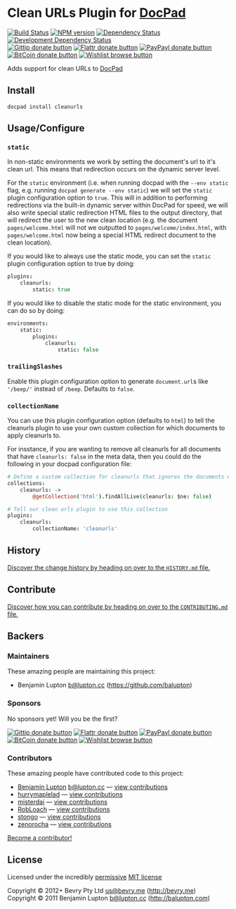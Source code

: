 # Clean URLs Plugin for [DocPad](https://docpad.org)

<!-- BADGES/ -->

[![Build Status](http://img.shields.io/travis-ci/docpad/docpad-plugin-cleanurls.png?branch=master)](http://travis-ci.org/docpad/docpad-plugin-cleanurls "Check this project's build status on TravisCI")
[![NPM version](http://badge.fury.io/js/docpad-plugin-cleanurls.png)](https://npmjs.org/package/docpad-plugin-cleanurls "View this project on NPM")
[![Dependency Status](https://david-dm.org/docpad/docpad-plugin-cleanurls.png?theme=shields.io)](https://david-dm.org/docpad/docpad-plugin-cleanurls)
[![Development Dependency Status](https://david-dm.org/docpad/docpad-plugin-cleanurls/dev-status.png?theme=shields.io)](https://david-dm.org/docpad/docpad-plugin-cleanurls#info=devDependencies)<br/>
[![Gittip donate button](http://img.shields.io/gittip/docpad.png)](https://www.gittip.com/docpad/ "Donate weekly to this project using Gittip")
[![Flattr donate button](http://img.shields.io/flattr/donate.png?color=yellow)](http://flattr.com/thing/344188/balupton-on-Flattr "Donate monthly to this project using Flattr")
[![PayPayl donate button](http://img.shields.io/paypal/donate.png?color=yellow)](https://www.paypal.com/cgi-bin/webscr?cmd=_s-xclick&hosted_button_id=QB8GQPZAH84N6 "Donate once-off to this project using Paypal")
[![BitCoin donate button](http://img.shields.io/bitcoin/donate.png?color=yellow)](https://coinbase.com/checkouts/9ef59f5479eec1d97d63382c9ebcb93a "Donate once-off to this project using BitCoin")
[![Wishlist browse button](http://img.shields.io/wishlist/browse.png?color=yellow)](http://amzn.com/w/2F8TXKSNAFG4V "Buy an item on our wishlist for us")

<!-- /BADGES -->


Adds support for clean URLs to [DocPad](https://docpad.org)


## Install

```
docpad install cleanurls
```


## Usage/Configure


### `static`

In non-static environments we work by setting the document's url to it's clean url. This means that redirection occurs on the dynamic server level.

For the `static` environment (i.e. when running docpad with the `--env static` flag, e.g. running `docpad generate --env static`) we will set the `static` plugin configuration option to `true`. This will in addition to performing redirections via the built-in dynamic server within DocPad for speed, we will also write special static redirection HTML files to the output directory, that will redirect the user to the new clean location (e.g. the document `pages/welcome.html` will not we outputted to `pages/welcome/index.html`, with `pages/welcome.html` now being a special HTML redirect document to the clean location).

If you would like to always use the static mode, you can set the `static` plugin configuration option to true by doing:

``` coffee
plugins:
	cleanurls:
		static: true
```

If you would like to disable the static mode for the static environment, you can do so by doing:

``` coffee
environments:
	static:
		plugins:
			cleanurls:
				static: false
```


### `trailingSlashes`
Enable this plugin configuration option to generate `document.url`s like `'/beep/'` instead of `/beep`.  Defaults to `false`.


### `collectionName`
You can use this plugin configuration option (defaults to `html`) to tell the cleanurls plugin to use your own custom collection for which documents to apply cleanurls to.

For insstance, if you are wanting to remove all cleanurls for all documents that have `cleanurls: false` in the meta data, then you could do the following in your docpad configuration file:

``` coffee
# Define a custom collection for cleanurls that ignores the documents we don't want
collections:
	cleanurls: ->
		@getCollection('html').findAllLive(cleanurls: $ne: false)

# Tell our clean urls plugin to use this collection
plugins:
	cleanurls:
		collectionName: 'cleanurls'
```


<!-- HISTORY/ -->

## History
[Discover the change history by heading on over to the `HISTORY.md` file.](https://github.com/docpad/docpad-plugin-cleanurls/blob/master/HISTORY.md#files)

<!-- /HISTORY -->


<!-- CONTRIBUTE/ -->

## Contribute

[Discover how you can contribute by heading on over to the `CONTRIBUTING.md` file.](https://github.com/docpad/docpad-plugin-cleanurls/blob/master/CONTRIBUTING.md#files)

<!-- /CONTRIBUTE -->


<!-- BACKERS/ -->

## Backers

### Maintainers

These amazing people are maintaining this project:

- Benjamin Lupton <b@lupton.cc> (https://github.com/balupton)

### Sponsors

No sponsors yet! Will you be the first?

[![Gittip donate button](http://img.shields.io/gittip/docpad.png)](https://www.gittip.com/docpad/ "Donate weekly to this project using Gittip")
[![Flattr donate button](http://img.shields.io/flattr/donate.png?color=yellow)](http://flattr.com/thing/344188/balupton-on-Flattr "Donate monthly to this project using Flattr")
[![PayPayl donate button](http://img.shields.io/paypal/donate.png?color=yellow)](https://www.paypal.com/cgi-bin/webscr?cmd=_s-xclick&hosted_button_id=QB8GQPZAH84N6 "Donate once-off to this project using Paypal")
[![BitCoin donate button](http://img.shields.io/bitcoin/donate.png?color=yellow)](https://coinbase.com/checkouts/9ef59f5479eec1d97d63382c9ebcb93a "Donate once-off to this project using BitCoin")
[![Wishlist browse button](http://img.shields.io/wishlist/browse.png?color=yellow)](http://amzn.com/w/2F8TXKSNAFG4V "Buy an item on our wishlist for us")

### Contributors

These amazing people have contributed code to this project:

- [Benjamin Lupton](https://github.com/balupton) <b@lupton.cc> — [view contributions](https://github.com/docpad/docpad-plugin-cleanurls/commits?author=balupton)
- [hurrymaplelad](https://github.com/hurrymaplelad) — [view contributions](https://github.com/docpad/docpad-plugin-cleanurls/commits?author=hurrymaplelad)
- [misterdai](https://github.com/misterdai) — [view contributions](https://github.com/docpad/docpad-plugin-cleanurls/commits?author=misterdai)
- [RobLoach](https://github.com/RobLoach) — [view contributions](https://github.com/docpad/docpad-plugin-cleanurls/commits?author=RobLoach)
- [stongo](https://github.com/stongo) — [view contributions](https://github.com/docpad/docpad-plugin-cleanurls/commits?author=stongo)
- [zenorocha](https://github.com/zenorocha) — [view contributions](https://github.com/docpad/docpad-plugin-cleanurls/commits?author=zenorocha)

[Become a contributor!](https://github.com/docpad/docpad-plugin-cleanurls/blob/master/CONTRIBUTING.md#files)

<!-- /BACKERS -->


<!-- LICENSE/ -->

## License

Licensed under the incredibly [permissive](http://en.wikipedia.org/wiki/Permissive_free_software_licence) [MIT license](http://creativecommons.org/licenses/MIT/)

Copyright &copy; 2012+ Bevry Pty Ltd <us@bevry.me> (http://bevry.me)
<br/>Copyright &copy; 2011 Benjamin Lupton <b@lupton.cc> (http://balupton.com)

<!-- /LICENSE -->


